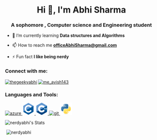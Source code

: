 <h1 align="center">Hi 👋, I'm Abhi Sharma</h1>
<h3 align="center">A sophomore , Computer science and Engineering student</h3>

- 🌱 I’m currently learning **Data structures and Algorithms**

- 📫 How to reach me **officeAbhiSharma@gmail.com**

- ⚡ Fun fact **I like being nerdy**

<h3 align="left">Connect with me:</h3>
<p align="left">
<a href="https://linkedin.com/in/thegeekyabhi" target="blank"><img align="center" src="https://raw.githubusercontent.com/rahuldkjain/github-profile-readme-generator/master/src/images/icons/Social/linked-in-alt.svg" alt="thegeekyabhi" height="30" width="40" /></a>
<a href="https://www.hackerrank.com/me_avish143" target="blank"><img align="center" src="https://raw.githubusercontent.com/rahuldkjain/github-profile-readme-generator/master/src/images/icons/Social/hackerrank.svg" alt="me_avish143" height="30" width="40" /></a>
</p>

<h3 align="left">Languages and Tools:</h3>
<p align="left"> <a href="https://azure.microsoft.com/en-in/" target="_blank" rel="noreferrer"> <img src="https://www.vectorlogo.zone/logos/microsoft_azure/microsoft_azure-icon.svg" alt="azure" width="40" height="40"/> </a> <a href="https://www.cprogramming.com/" target="_blank" rel="noreferrer"> <img src="https://raw.githubusercontent.com/devicons/devicon/master/icons/c/c-original.svg" alt="c" width="40" height="40"/> </a> <a href="https://www.w3schools.com/cpp/" target="_blank" rel="noreferrer"> <img src="https://raw.githubusercontent.com/devicons/devicon/master/icons/cplusplus/cplusplus-original.svg" alt="cplusplus" width="40" height="40"/> </a> <a href="https://git-scm.com/" target="_blank" rel="noreferrer"> <img src="https://www.vectorlogo.zone/logos/git-scm/git-scm-icon.svg" alt="git" width="40" height="40"/> </a> <a href="https://www.python.org" target="_blank" rel="noreferrer"> <img src="https://raw.githubusercontent.com/devicons/devicon/master/icons/python/python-original.svg" alt="python" width="40" height="40"/> </a> </p>

![nerdyabhi's Stats](https://github-readme-stats.vercel.app/api?username=nerdyabhi&theme=vue-dark&show_icons=true&hide_border=true&count_private=true)

<p>&nbsp;<img align="center" src="https://github-readme-stats.vercel.app/api?username=nerdyabhi&show_icons=true&locale=en" alt="nerdyabhi" /></p>

